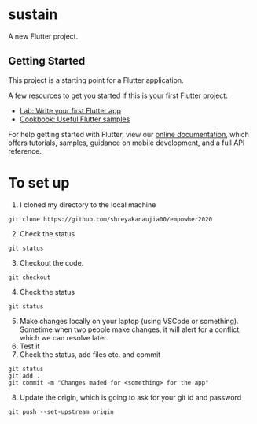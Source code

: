 # sustain

A new Flutter project.

## Getting Started

This project is a starting point for a Flutter application.

A few resources to get you started if this is your first Flutter project:

- [Lab: Write your first Flutter app](https://flutter.dev/docs/get-started/codelab)
- [Cookbook: Useful Flutter samples](https://flutter.dev/docs/cookbook)

For help getting started with Flutter, view our
[online documentation](https://flutter.dev/docs), which offers tutorials,
samples, guidance on mobile development, and a full API reference.


# To set up
1. I cloned my directory to the local machine
```
git clone https://github.com/shreyakanaujia00/empowher2020
```
2. Check the status
```
git status
```
3. Checkout the code. 
```
git checkout
```
4. Check the status
```
git status
```
5. Make changes locally on your laptop (using VSCode or something). Sometime when two people make changes, it will alert for a conflict, which we can resolve later.
6. Test it
7. Check the status, add files etc. and commit
```
git status
git add .
git commit -m "Changes maded for <something> for the app"
```
8. Update the origin, which is going to ask for your git id and password
```
git push --set-upstream origin
```
